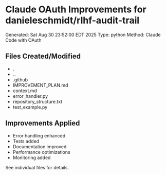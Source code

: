# Claude OAuth Improvements for danieleschmidt/rlhf-audit-trail

Generated: Sat Aug 30 23:52:00 EDT 2025
Type: python
Method: Claude Code with OAuth

## Files Created/Modified
- .
- ..
- .github
- IMPROVEMENT_PLAN.md
- context.md
- error_handler.py
- repository_structure.txt
- test_example.py

## Improvements Applied
- Error handling enhanced
- Tests added
- Documentation improved
- Performance optimizations
- Monitoring added

See individual files for details.
